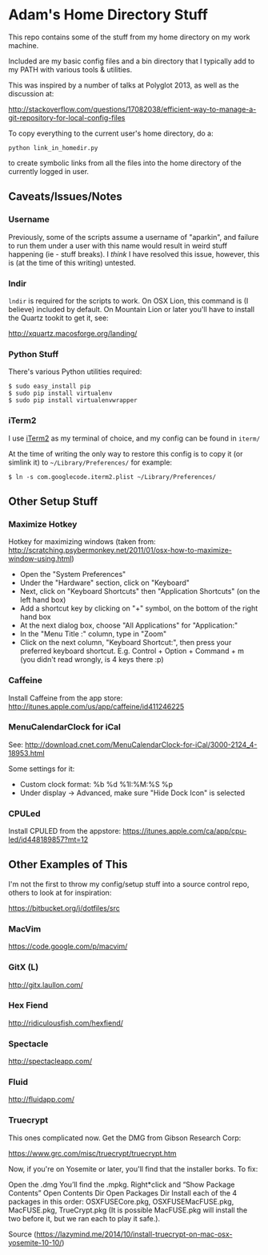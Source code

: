 # Adam's Home Directory Stuff

This repo contains some of the stuff from my home directory on my work machine.

Included are my basic config files and a bin directory that I typically add to my PATH with various tools & utilities.

This was inspired by a number of talks at Polyglot 2013, as well as the discussion at:

http://stackoverflow.com/questions/17082038/efficient-way-to-manage-a-git-repository-for-local-config-files

To copy everything to the current user's home directory, do a:

```
python link_in_homedir.py
```

to create symbolic links from all the files into the home directory of the currently logged in user.

## Caveats/Issues/Notes

### Username

Previously, some of the scripts assume a username of "aparkin", and failure to run them under a user with this name would result in weird stuff happening (ie - stuff breaks).  I *think* I have resolved this issue, however, this is (at the time of this writing) untested.

### lndir

```lndir``` is required for the scripts to work.  On OSX Lion, this command is (I believe) included by default.  On Mountain Lion or later you'll have to install the Quartz tookit to get it, see:

http://xquartz.macosforge.org/landing/

### Python Stuff 

There's various Python utilities required:

```
$ sudo easy_install pip
$ sudo pip install virtualenv
$ sudo pip install virtualenvwrapper
```
### iTerm2

I use [iTerm2](http://www.iterm2.com/#/section/home) as my terminal of choice, and my config can be found in ```iterm/```

At the time of writing the only way to restore this config is to copy it (or simlink it) to ```~/Library/Preferences/``` for example:

```
$ ln -s com.googlecode.iterm2.plist ~/Library/Preferences/
```

## Other Setup Stuff

### Maximize Hotkey

Hotkey for maximizing windows (taken from: http://scratching.psybermonkey.net/2011/01/osx-how-to-maximize-window-using.html)

- Open the "System Preferences"
- Under the "Hardware" section, click on "Keyboard"
- Next, click on "Keyboard Shortcuts" then "Application Shortcuts" (on the left hand box)
- Add a shortcut key by clicking on "+" symbol, on the bottom of the right hand box
- At the next dialog box, choose "All Applications" for "Application:"
- In the "Menu Title :" column, type in "Zoom"
- Click on the next column, "Keyboard Shortcut:", then press your preferred keyboard shortcut. E.g. Control + Option + Command + m (you didn't read wrongly, is 4 keys there :p)

### Caffeine

Install Caffeine from the app store: http://itunes.apple.com/us/app/caffeine/id411246225

### MenuCalendarClock for iCal

See: http://download.cnet.com/MenuCalendarClock-for-iCal/3000-2124_4-18953.html

Some settings for it:

- Custom clock format: %b %d %1I:%M:%S %p
- Under display -> Advanced, make sure "Hide Dock Icon" is selected

### CPULed

Install CPULED from the appstore: https://itunes.apple.com/ca/app/cpu-led/id448189857?mt=12

## Other Examples of This

I'm not the first to throw my config/setup stuff into a source control repo, others to look at for inspiration:

https://bitbucket.org/j/dotfiles/src

### MacVim

https://code.google.com/p/macvim/

### GitX (L)

http://gitx.laullon.com/

### Hex Fiend 

http://ridiculousfish.com/hexfiend/

### Spectacle

http://spectacleapp.com/

### Fluid

http://fluidapp.com/


### Truecrypt

This ones complicated now.  Get the DMG from Gibson Research Corp:

https://www.grc.com/misc/truecrypt/truecrypt.htm

Now, if you're on Yosemite or later, you'll find that the installer borks.  To fix:

Open the .dmg
You’ll find the .mpkg. Right*click and “Show Package Contents”
Open Contents Dir
Open Packages Dir
Install each of the 4 packages in this order: OSXFUSECore.pkg, OSXFUSEMacFUSE.pkg, MacFUSE.pkg, TrueCrypt.pkg (It is possible MacFUSE.pkg will install the two before it, but we ran each to play it safe.).

Source (https://lazymind.me/2014/10/install-truecrypt-on-mac-osx-yosemite-10-10/)
